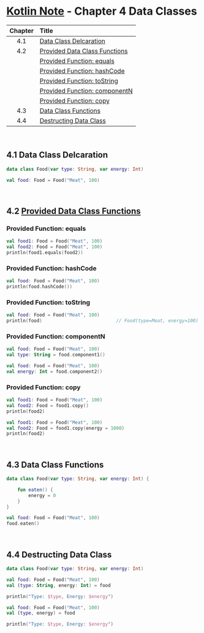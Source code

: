 # [Kotlin Note](../../README.md) - Chapter 4 Data Classes
| Chapter | Title |
| :-: | :- |
| 4.1 | [Data Class Delcaration](#41-data-class-delcaration) |
| 4.2 | [Provided Data Class Functions](#42-provided-data-class-functions) |
|  | [Provided Function: equals](#provided-function-equals) |
|  | [Provided Function: hashCode](#provided-function-hashcode) |
|  | [Provided Function: toString](#provided-function-tostring) |
|  | [Provided Function: componentN](#provided-function-componentn) |
|  | [Provided Function: copy](#provided-function-copy) |
| 4.3 | [Data Class Functions](#43-data-class-functions) |
| 4.4 | [Destructing Data Class](#44-destructing-data-class) |

<br />

## 4.1 Data Class Delcaration
```kotlin
data class Food(var type: String, var energy: Int)
```
```kotlin
val food: Food = Food("Meat", 100)
```

<br />

## 4.2 [Provided Data Class Functions](https://kotlinlang.org/docs/data-classes.html)
### Provided Function: equals
```kotlin
val food1: Food = Food("Meat", 100)
val food2: Food = Food("Meat", 100)
println(food1.equals(food2))
```

### Provided Function: hashCode
```kotlin
val food: Food = Food("Meat", 100)
println(food.hashCode())
```

### Provided Function: toString
```kotlin
val food: Food = Food("Meat", 100)
println(food)                           // Food(type=Meat, energy=100)
```

### Provided Function: componentN
```kotlin
val food: Food = Food("Meat", 100)
val type: String = food.component1()
```
```kotlin
val food: Food = Food("Meat", 100)
val energy: Int = food.component2()
```

### Provided Function: copy
```kotlin
val food1: Food = Food("Meat", 100)
val food2: Food = food1.copy()
println(food2)
```
```kotlin
val food1: Food = Food("Meat", 100)
val food2: Food = food1.copy(energy = 1000)
println(food2)
```

<br />

## 4.3 Data Class Functions
```kotlin
data class Food(var type: String, var energy: Int) {

    fun eaten() {
        energy = 0
    }
}
```
```kotlin
val food: Food = Food("Meat", 100)
food.eaten()
```

<br />

## 4.4 Destructing Data Class
```kotlin
data class Food(var type: String, var energy: Int)
```
```kotlin
val food: Food = Food("Meat", 100)
val (type: String, energy: Int) = food

println("Type: $type, Energy: $energy")
```
```kotlin
val food: Food = Food("Meat", 100)
val (type, energy) = food

println("Type: $type, Energy: $energy")
```

<br />
